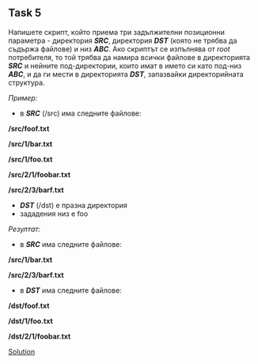 ## Task 5

Напишете скрипт, който приема три задължителни позиционни параметра - директория ***SRC***, директория ***DST*** (която не
трябва да съдържа файлове) и низ ***ABC***. Ако скриптът се изпълнява от *root* потребителя, то той трябва да намира всички
файлове в директорията ***SRC*** и нейните под-директории, които имат в името си като под-низ ***ABC***, и да ги мести в
директорията ***DST***, запазвайки директорийната структура.

*Пример:*

* в ***SRC*** (/src) има следните файлове:

**/src/foof.txt**

**/src/1/bar.txt**

**/src/1/foo.txt**

**/src/2/1/foobar.txt**

**/src/2/3/barf.txt**

* ***DST*** (/dst) е празна директория
* зададения низ е foo

*Резултат:*

* в ***SRC*** има следните файлове:

**/src/1/bar.txt**

**/src/2/3/barf.txt**

* в ***DST*** има следните файлове:

**/dst/foof.txt**

**/dst/1/foo.txt**

**/dst/2/1/foobar.txt**

[Solution](https://github.com/Svetlin12/Linux-Shell/blob/master/FMITasks/Task5-Solution.sh)
